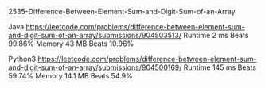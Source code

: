 2535-Difference-Between-Element-Sum-and-Digit-Sum-of-an-Array

Java
https://leetcode.com/problems/difference-between-element-sum-and-digit-sum-of-an-array/submissions/904503513/
Runtime
2 ms
Beats
99.86%
Memory
43 MB
Beats
10.96%


Python3
https://leetcode.com/problems/difference-between-element-sum-and-digit-sum-of-an-array/submissions/904500169/
Runtime
145 ms
Beats
59.74%
Memory
14.1 MB
Beats
54.9%